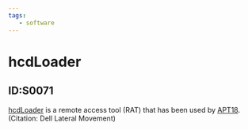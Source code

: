 ```yaml
---
tags:
   - software
---
```

# hcdLoader
## ID:S0071
[hcdLoader](/mitre/software/S0071) is a remote access tool (RAT) that has been used by [APT18](/mitre/groups/G0026). (Citation: Dell Lateral Movement)
